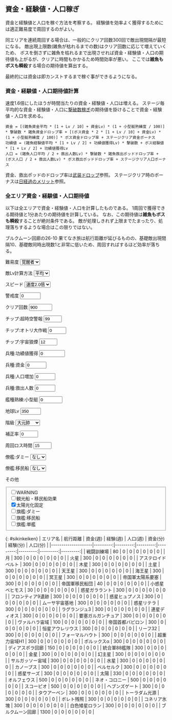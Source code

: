 ## 資金・経験値・人口稼ぎ

資金と経験値と人口を稼ぐ方法を考察する。
経験値を効率よく獲得するためには適正難易度で周回するのがよい。

同エリアを連続周回する場合は、一般的にクリア回数300回で敵出現間隔が最短になる。
敵出現上限数(雑魚が枯れるまでの数)はクリア回数に応じて増えていくため、
ボスを倒さずに雑魚を枯れるまで出現させれば資金・経験値・人口の期待値も上がるが、クリアに時間もかかるため時間効率が悪い。
ここでは**雑魚もボスも瞬殺**する場合の期待値を算出する。

最終的には資金は即カンストするまで稼ぐ事ができるようになる。

### 資金・経験値・人口期待値計算

速度1.6倍にしたほうが時間当たりの資金・経験値・人口は増える。
ステージ毎平均的な資金・経験値・人口に[撃破数稼ぎ](撃破数稼ぎ.md)の期待値を掛けることで資金・経験値・人口を求める。

```
資金 = [(雑魚資金平均 * [1 + Lv / 10] + 資金Lv) * (1 + 小型艇熟練度 / 100)] * 撃破数 * 雑魚資金ドロップ率 + [(ボス資金 * 2 * [1 + Lv / 10] + 資金Lv) * (1 + 小型艇熟練度 / 100)] * ボス資金ドロップ率 + ステージクリア資金ボーナス
功績値 = (雑魚経験値平均 * [1 + Lv / 2] + 功績値獲得Lv) * 撃破数 + ボス経験値 * [1 + Lv / 2] + 功績値獲得Lv
人口 = (雑魚人口平均 / 2 + 救出人数Lv) * 撃破数 * 雑魚救出ポッドドロップ率 + (ボス人口 / 2 + 救出人数Lv) * ボス救出ポッドドロップ率 + ステージクリア人口ボーナス
```

資金、救出ポッドのドロップ率は[武装ドロップ](武装ドロップ.md)参照。
ステージクリア時のボーナスは[日経過のメリット](タイムアタック.md#日経過のメリット)参照。

### 全エリア資金・経験値・人口期待値

以下は全エリアで資金・経験値・人口を計算したものである。
1周回で獲得できる期待値と1分あたりの期待値を計算している。
なお、この期待値は**雑魚もボスも瞬殺**することが絶対条件である。
敵が処理しきれず上限までたまったり、処理落ちするような場合はこの限りではない。

ブルクムーン回廊の26-10 果てなき旅は航行距離が延びるものの、基礎敵出現間隔10、基礎敵同時出現数1と非常に低いため、周回すればするほど効率が落ちる。

<form action="#" method="get" class="inline-grid grid2-auto-fr" oninput="sikinkeiken()">

<label for="enemy-lv">難易度</label>
<select id="enemy-lv" data-auto-cookie required>
	<option value="0">一般兵</option>
	<option value="1">熟練兵</option>
	<option value="2">強化兵</option>
	<option value="3">親衛隊</option>
	<option value="4" selected>覚醒者</option>
	<option value="5">光化</option>
	<option value="6">真破</option>
</select>

<label for="average">敵Lv計算方法</label>
<select id="average" data-auto-cookie required>
	<option value="0" selected>平均</option>
	<option value="1">最小</option>
	<option value="2">最大</option>
</select>

<label for="speed">スピード</label>
<select id="speed" data-auto-cookie required>
	<option value="1.0">速度1倍</option>
	<option value="1.2">速度1.2倍</option>
	<option value="1.4">速度1.4倍</option>
	<option value="1.6">速度1.6倍</option>
	<option value="1.8">速度1.8倍</option>
	<option value="2.0" selected>速度2.0倍</option>
</select>

<label for="warn">警戒度</label>
<input type="number" id="warn" value="0" min="0" max="999" step="1" data-auto-cookie required>

<label for="clear">クリア回数</label>
<input type="number" id="clear" value="900" min="0" max="9999" step="1" data-auto-cookie required>

<label for="alerm">チップ:超時空警報</label>
<input type="number" id="alerm" value="99" min="0" max="99" step="1" data-auto-cookie required>

<label for="decoy">チップ:オトリ大作戦</label>
<input type="number" id="decoy" value="0" min="0" max="50" step="1" data-auto-cookie required>

<label for="smoke">チップ:宇宙狼煙</label>
<input type="number" id="smoke" value="12" min="0" max="12" step="1" data-auto-cookie required>

<label for="kouseki">兵種:功績値獲得</label>
<input type="number" id="kouseki" value="0" min="0" max="99999" step="1" data-auto-cookie required>

<label for="money">兵種:資金</label>
<input type="number" id="money" value="0" min="0" max="999" step="1" data-auto-cookie required>

<label for="population-up">兵種:人口増加</label>
<input type="number" id="population-up" value="0" min="0" max="999" step="1" data-auto-cookie required>

<label for="pod-up">兵種:救出人数</label>
<input type="number" id="pod-up" value="0" min="0" max="999" step="1" data-auto-cookie required>

<label for="pod-up">艦種熟練:小型艇</label>
<input type="number" id="kogatatei" value="0" min="0" max="9999" step="1" data-auto-cookie required>

<label for="earth-lv">地球Lv</label>
<input type="number" id="earth-lv" value="350" min="0" max="350" step="1" data-auto-cookie required>

<label for="job-lv">階級</label>
<select id="job-lv" data-auto-cookie required>
	<option value="1">二等兵</option>
	<option value="2">一等兵</option>
	<option value="3">上等兵</option>
	<option value="4">兵長</option>
	<option value="5">伍長</option>
	<option value="6">軍曹</option>
	<option value="7">曹長</option>
	<option value="8">准尉</option>
	<option value="9">少尉</option>
	<option value="10">中尉</option>
	<option value="11">大尉</option>
	<option value="12">少佐</option>
	<option value="13">中佐</option>
	<option value="14">大佐</option>
	<option value="15">准将</option>
	<option value="16">少将</option>
	<option value="17">中将</option>
	<option value="18">大将</option>
	<option value="19">上級大将</option>
	<option value="20">元帥</option>
	<option value="21" selected>大元帥</option>
</select>

<label for="downrevision">補正率</label>
<input type="number" id="downrevision" value="0" min="0" max="99" step="1" list="downrevision-data" data-auto-cookie required>
<datalist id="downrevision-data">
	<option value="0">速度1倍</option>
	<option value="10">速度1.6倍(10%減)</option>
</datalist>

<label for="syuukai-time">周回ロス時間</label>
<input type="number" id="syuukai-time" value="15" min="0" max="60" step="1" list="syuukai-time-data" data-auto-cookie required>
<datalist id="syuukai-time-data">
	<option value="0">なし</option>
	<option value="5">エリア選択5秒</option>
	<option value="10">ボス撃破演出10秒</option>
	<option value="15">ボス撃破演出10秒+エリア選択5秒</option>
</datalist>

<label for="ryoukan-dummy">僚艦:ダミー</label>
<select id="ryoukan-dummy" data-auto-cookie required>
	<option value="0" selected>なし</option>
	<option value="10">1隻</option>
	<option value="20">2隻</option>
	<option value="30">3隻</option>
</select>

<label for="ryoukan-iminsen">僚艦:移民船</label>
<select id="ryoukan-iminsen" data-auto-cookie required>
	<option value="0" selected>なし</option>
	<option value="10">1隻</option>
	<option value="20">2隻</option>
	<option value="30">3隻</option>
</select>

<label>その他</label>
<fieldset>
	<label><input type="checkbox" id="warning"               data-auto-cookie>WARNING</label><br>
	<label><input type="checkbox" id="kankou"                data-auto-cookie>観光船・移民船効果</label><br>
	<label><input type="checkbox" id="fixedsun"      checked data-auto-cookie>太陽光化固定</label><br>
	<label><input type="checkbox" id="kikan-dummy"           data-auto-cookie>旗艦:ダミー</label><br>
	<label><input type="checkbox" id="kikan-iminsen"         data-auto-cookie>旗艦:移民船</label><br>
	<label><input type="checkbox" id="kikan-tankan"          data-auto-cookie>旗艦:単艦</label><br>
</fieldset>

</form>

{: #sikinkeiken}
| エリア名           | 航行距離 | 資金(週) | 経験(週) | 人口(週) | 資金(分) | 経験(分) | 人口(分) |
|--------------------|---------:|---------:|---------:|---------:|---------:|---------:|---------:|
| 戦闘訓練場         |       80 |        0 |        0 |        0 |        0 |        0 |        0 |
| 月                 |      300 |        0 |        0 |        0 |        0 |        0 |        0 |
| 火星               |      300 |        0 |        0 |        0 |        0 |        0 |        0 |
| アステロイドベルト |      300 |        0 |        0 |        0 |        0 |        0 |        0 |
| 木星               |      300 |        0 |        0 |        0 |        0 |        0 |        0 |
| 土星               |      300 |        0 |        0 |        0 |        0 |        0 |        0 |
| 天王星             |      300 |        0 |        0 |        0 |        0 |        0 |        0 |
| 海王星             |      300 |        0 |        0 |        0 |        0 |        0 |        0 |
| 冥王星             |      300 |        0 |        0 |        0 |        0 |        0 |        0 |
| 帝国軍太陽系要塞   |      300 |        0 |        0 |        0 |        0 |        0 |        0 |
| 帝国軍移民船団     |       40 |        0 |        0 |        0 |        0 |        0 |        0 |
| 小惑星ベヒモス     |       30 |        0 |        0 |        0 |        0 |        0 |        0 |
| 惑星ガララント     |      300 |        0 |        0 |        0 |        0 |        0 |        0 |
| フロンティア9遺跡  |      300 |        0 |        0 |        0 |        0 |        0 |        0 |
| 惑星ヒュプノス     |      300 |        0 |        0 |        0 |        0 |        0 |        0 |
| ムーサ宇宙基地     |      300 |        0 |        0 |        0 |        0 |        0 |        0 |
| 惑星リテラ         |      300 |        0 |        0 |        0 |        0 |        0 |        0 |
| ラグランジュ3      |      300 |        0 |        0 |        0 |        0 |        0 |        0 |
| 連星ディオス       |      300 |        0 |        0 |        0 |        0 |        0 |        0 |
| 要塞ガルガンチュア |      300 |        0 |        0 |        0 |        0 |        0 |        0 |
| ヴァルハラ宙域     |      100 |        0 |        0 |        0 |        0 |        0 |        0 |
| 帝国首都バビロン   |      300 |        0 |        0 |        0 |        0 |        0 |        0 |
| 恒星アウレリウス   |      300 |        0 |        0 |        0 |        0 |        0 |        0 |
| リーフ32           |      300 |        0 |        0 |        0 |        0 |        0 |        0 |
| フォーマルハウト   |      300 |        0 |        0 |        0 |        0 |        0 |        0 |
| 超重力宙域H1       |      300 |        0 |        0 |        0 |        0 |        0 |        0 |
| ポルックスα       |      300 |        0 |        0 |        0 |        0 |        0 |        0 |
| ディアスポラ回廊   |      150 |        0 |        0 |        0 |        0 |        0 |        0 |
| 統合軍88艦隊       |      300 |        0 |        0 |        0 |        0 |        0 |        0 |
| 金星               |      300 |        0 |        0 |        0 |        0 |        0 |        0 |
| 幻主星             |      300 |        0 |        0 |        0 |        0 |        0 |        0 |
| サルガッソー宙域   |      300 |        0 |        0 |        0 |        0 |        0 |        0 |
| 水星               |      300 |        0 |        0 |        0 |        0 |        0 |        0 |
| カノープス         |      300 |        0 |        0 |        0 |        0 |        0 |        0 |
| ベルセルク         |      300 |        0 |        0 |        0 |        0 |        0 |        0 |
| 惑星サーズ         |      300 |        0 |        0 |        0 |        0 |        0 |        0 |
| 太陽               |      330 |        0 |        0 |        0 |        0 |        0 |        0 |
| オルフェウス       |      500 |        0 |        0 |        0 |        0 |        0 |        0 |
| ネオ・コロニー     |      500 |        0 |        0 |        0 |        0 |        0 |        0 |
| スコーピオ         |      500 |        0 |        0 |        0 |        0 |        0 |        0 |
| ヘブンズゲート     |      300 |        0 |        0 |        0 |        0 |        0 |        0 |
| タウアーペン       |      300 |        0 |        0 |        0 |        0 |        0 |        0 |
| トーラダム光源     |      300 |        0 |        0 |        0 |        0 |        0 |        0 |
| ボレト残照         |      300 |        0 |        0 |        0 |        0 |        0 |        0 |
| コネリア氷塊       |      300 |        0 |        0 |        0 |        0 |        0 |        0 |
| 白色矮星ロラン     |      300 |        0 |        0 |        0 |        0 |        0 |        0 |
| ブルクムーン回廊   |     1300 |        0 |        0 |        0 |        0 |        0 |        0 |

<script type="module">
import * as StageData from "./assets/stage-data.js";

const is_solar_systems = [
	"月",
	"火星",
	"アステロイドベルト",
	"木星",
	"土星",
	"天王星",
	"海王星",
	"冥王星",
	"帝国軍太陽系要塞",
	"帝国軍移民船団"
];

const levels = [
	{name: "一般兵", min:    0, max:    0, boss:    0, sporn: 1.0, bonus:  1.0},
	{name: "熟練兵", min:    1, max:   10, boss:   11, sporn: 0.9, bonus:  1.5},
	{name: "強化兵", min:   11, max:   30, boss:   31, sporn: 0.8, bonus:  2.0},
	{name: "親衛隊", min:   31, max:  100, boss:  101, sporn: 0.7, bonus:  3.0},
	{name: "覚醒者", min:  101, max:  998, boss:  999, sporn: 0.6, bonus:  5.0},
	{name: "光化",   min: 1000, max: 1999, boss: 2000, sporn: 0.5, bonus: 10.0},
	{name: "真破",   min: 1500, max: 1999, boss: 2000, sporn: 0.4, bonus: 10.0}
];

const calculations = [
	{name: "平均", func: (a, b) => Math.floor((a + b) / 2)},
	{name: "最小", func: (a, b) => Math.min(a, b)},
	{name: "最大", func: (a, b) => Math.max(a, b)}
];

const sikinkeiken = () => {
	const sikinkeiken = document.getElementById("sikinkeiken");
	
	const enemy_lv         = parseInt(document.getElementById("enemy-lv").value);
	const average          = parseInt(document.getElementById("average").value);
	const speed            = parseFloat(document.getElementById("speed").value);
	const warn             = parseInt(document.getElementById("warn").value);
	const clear            = parseInt(document.getElementById("clear").value);
	const alerm            = parseInt(document.getElementById("alerm").value);
	const decoy            = parseInt(document.getElementById("decoy").value);
	const smoke            = parseInt(document.getElementById("smoke").value);
	const kouseki          = parseInt(document.getElementById("kouseki").value);
	const money            = parseInt(document.getElementById("money").value);
	const population_up    = parseInt(document.getElementById("population-up").value);
	const pod_up           = parseInt(document.getElementById("pod-up").value);
	const kogatatei        = parseInt(document.getElementById("kogatatei").value);
	const earth_lv         = parseInt(document.getElementById("earth-lv").value);
	const job_lv           = parseInt(document.getElementById("job-lv").value);
	const downrevision     = parseInt(document.getElementById("downrevision").value);
	const syuukai_time     = parseInt(document.getElementById("syuukai-time").value);
	const ryoukan_dummy    = parseInt(document.getElementById("ryoukan-dummy").value);
	const ryoukan_iminsen  = parseInt(document.getElementById("ryoukan-iminsen").value);
	const warning          = document.getElementById("warning").checked;
	const kankou           = document.getElementById("kankou").checked;
	const fixedsun         = document.getElementById("fixedsun").checked;
	const kikan_dummy      = document.getElementById("kikan-dummy").checked;
	const kikan_iminse     = document.getElementById("kikan-iminsen").checked;
	const kikan_tankan     = document.getElementById("kikan-tankan").checked;
	
	const warnp = warn + (warning ? 200 : 0);
	const zmoper = Math.min(1.0, 0.2626 + (!kikan_dummy  ? 0 : (kikan_tankan ? 0.0606 : 0.0101)) + (kikan_tankan ? 0 : ryoukan_dummy   / 100));
	const zpoper = Math.min(1.0, 0.2626 + (!kikan_iminse ? 0 : (kikan_tankan ? 0.0606 : 0.0101)) + (kikan_tankan ? 0 : ryoukan_iminsen / 100));
	const bmoper = Math.min(1.0, 0.8182 + (!kikan_dummy  ? 0 : (kikan_tankan ? 0.0606 : 0.0101)) + (kikan_tankan ? 0 : ryoukan_dummy   / 100));
	const bpoper = Math.min(1.0, 0.8182 + (!kikan_iminse ? 0 : (kikan_tankan ? 0.0606 : 0.0101)) + (kikan_tankan ? 0 : ryoukan_iminsen / 100));
	
	const calc = (name, data, kyori) => {
		const is_solar = is_solar_systems.includes(name);
		const lvp      = levels[fixedsun && name == "太陽" ? 5 : enemy_lv];
		const zako_lv  = calculations[average].func(lvp.min, lvp.max);
		const boss_lv  = !is_solar    ? calculations[average].func(lvp.min, lvp.max) : lvp.boss;
		
		let moneyp      = 0;
		let keikenp     = 0;
		let populationp = 0;
		let gekihap     = 0;
		let dist        = 0;
		data.forEach(stage => {
			const kankaku = Math.max(0.05,
				(
					(stage.est * lvp.sporn) * (1000 - warnp) / 1000
					+ decoy / 10
					- (kankou ? 0.1 : 0)
				)
				* (1 - smoke / 20)
				* (1 - Math.min(0.3, clear / 1000)));
			const limit   = Math.ceil(stage.emax * (100 + warnp) / 100) + Math.min(30, Math.ceil(clear / 30)) + alerm;
			const sporn   = Math.ceil(stage.esp  * (100 + warnp) / 100);
			
			const gekiha = Math.min(limit, stage.dist / kankaku * (sporn + 1) / 2 * (100 - downrevision) / 100);
			moneyp      +=  Math.ceil((stage.zmo / stage.znm * Math.ceil(1 + zako_lv / 10) + money) * (1 + kogatatei / 100)) * gekiha * zmoper;
			moneyp      +=  Math.ceil((stage.bmo * 2         * Math.ceil(1 + boss_lv / 10) + money) * (1 + kogatatei / 100))          * bmoper;
			keikenp     +=            (stage.zex / stage.znm * Math.ceil(1 + zako_lv /  2) + kouseki)                        * gekiha;
			keikenp     +=            (stage.bex             * Math.ceil(1 + boss_lv /  2) + kouseki);
			populationp +=            (stage.zpo / stage.znm / 2                           + pod_up)                         * gekiha * zpoper;
			populationp +=            (stage.bpo             / 2                           + pod_up)                                  * bpoper;
			gekihap     += gekiha;
			dist        += stage.dist;
		});
		return({
			moneyp:      moneyp      + (earth_lv + job_lv)                             * lvp.bonus,
			keikenp:     keikenp,
			populationp: populationp + (Math.max(0, earth_lv - 1) / 2 + population_up) * lvp.bonus,
			gekihap:     gekihap,
			time:        dist / speed + syuukai_time
		});
	};
	
	document.querySelectorAll(
		"label[for=ryoukan-dummy],   select#ryoukan-dummy," +
		"label[for=ryoukan-iminsen], select#ryoukan-iminsen")
		.forEach(x => x.classList.toggle("none", kikan_tankan));
	
	sikinkeiken.querySelectorAll("tbody tr").forEach(tr => {
		const name  = tr.children[0].textContent;
		const kyori = parseInt(tr.children[1].textContent);
		const data  = StageData.stage_datas[name];
		const v     = calc(name, data, kyori);
		tr.children[2].textContent = v.moneyp.toLocaleString(undefined, {minimumFractionDigits: 2, maximumFractionDigits: 2});
		tr.children[3].textContent = v.keikenp.toLocaleString(undefined, {minimumFractionDigits: 2, maximumFractionDigits: 2});
		tr.children[4].textContent = v.populationp.toLocaleString(undefined, {minimumFractionDigits: 2, maximumFractionDigits: 2});
		
		tr.children[5].textContent = (v.moneyp      / v.time * 60).toLocaleString(undefined, {minimumFractionDigits: 2, maximumFractionDigits: 2});
		tr.children[6].textContent = (v.keikenp     / v.time * 60).toLocaleString(undefined, {minimumFractionDigits: 2, maximumFractionDigits: 2});
		tr.children[7].textContent = (v.populationp / v.time * 60).toLocaleString(undefined, {minimumFractionDigits: 2, maximumFractionDigits: 2});
	});
	sikinkeiken.dispatchEvent(new Event("update"));
};
sikinkeiken();

window.sikinkeiken = sikinkeiken;
</script>
